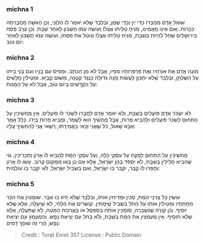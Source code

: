 
### michna 1
שׁוֹאֵל אָדָם מֵחֲבֵרוֹ כַּדֵּי יַיִן וְכַדֵּי שֶׁמֶן, וּבִלְבַד שֶׁלֹּא יֹאמַר לוֹ הַלְוֵנִי, וְכֵן הָאִשָּׁה מֵחֲבֶרְתָּהּ כִּכָּרוֹת. וְאִם אֵינוֹ מַאֲמִינוֹ, מַנִּיחַ טַלִּיתוֹ אֶצְלוֹ וְעוֹשֶׂה עִמּוֹ חֶשְׁבּוֹן לְאַחַר שַׁבָּת. וְכֵן עֶרֶב פֶּסַח בִּירוּשָׁלַיִם שֶׁחָל לִהְיוֹת בְּשַׁבָּת, מַנִּיחַ טַלִּיתוֹ אֶצְלוֹ וְנוֹטֵל אֶת פִּסְחוֹ, וְעוֹשֶׂה עִמּוֹ חֶשְׁבּוֹן לְאַחַר יוֹם טוֹב:

### michna 2
מוֹנֶה אָדָם אֶת אוֹרְחָיו וְאֶת פַּרְפְּרוֹתָיו מִפִּיו, אֲבָל לֹא מִן הַכְּתָב. וּמֵפִיס עִם בָּנָיו וְעִם בְּנֵי בֵיתוֹ עַל הַשֻּׁלְחָן, וּבִלְבַד שֶׁלֹּא יִתְכַּוֵּן לַעֲשׂוֹת מָנָה גְדוֹלָה כְּנֶגֶד קְטַנָּה, מִשּׁוּם קֻבְיָא. וּמַטִּילִין חֲלָשִׁים עַל הַקָּדָשִׁים בְּיוֹם טוֹב, אֲבָל לֹא עַל הַמָּנוֹת:

### michna 3
לֹא יִשְׂכֹּר אָדָם פּוֹעֲלִים בְּשַׁבָּת, וְלֹא יֹאמַר אָדָם לַחֲבֵרוֹ לִשְׂכֹּר לוֹ פוֹעֲלִים. אֵין מַחְשִׁיכִין עַל הַתְּחוּם לִשְׂכֹּר פּוֹעֲלִים וּלְהָבִיא פֵרוֹת, אֲבָל מַחְשִׁיךְ הוּא לִשְׁמֹר, וּמֵבִיא פֵרוֹת בְּיָדוֹ. כְּלָל אָמַר אַבָּא שָׁאוּל, כֹּל שֶׁאֲנִי זַכַּאי בַּאֲמִירָתוֹ, רַשַּׁאי אֲנִי לְהַחְשִׁיךְ עָלָיו:

### michna 4
מַחְשִׁיכִין עַל הַתְּחוּם לְפַקֵּחַ עַל עִסְקֵי כַלָּה, וְעַל עִסְקֵי הַמֵּת לְהָבִיא לוֹ אָרוֹן וְתַכְרִיכִין. גּוֹי שֶׁהֵבִיא חֲלִילִין בְּשַׁבָּת, לֹא יִסְפֹּד בָּהֶן יִשְׂרָאֵל, אֶלָּא אִם כֵּן בָּאוּ מִמָּקוֹם קָרוֹב. עָשׂוּ לוֹ אָרוֹן וְחָפְרוּ לוֹ קֶבֶר, יִקָּבֵר בּוֹ יִשְׂרָאֵל, וְאִם בִּשְׁבִיל יִשְׂרָאֵל, לֹא יִקָּבֵר בּוֹ עוֹלָמִית:

### michna 5
עוֹשִׂין כָּל צָרְכֵי הַמֵּת, סָכִין וּמְדִיחִין אוֹתוֹ, וּבִלְבַד שֶׁלֹּא יָזִיזוּ בוֹ אֵבֶר. שׁוֹמְטִין אֶת הַכַּר מִתַּחְתָּיו וּמַטִּילִין אוֹתוֹ עַל הַחֹל בִּשְׁבִיל שֶׁיַּמְתִּין. קוֹשְׁרִים אֶת הַלֶּחִי, לֹא שֶׁיַּעֲלֶה, אֶלָּא שֶׁלֹּא יוֹסִיף. וְכֵן קוֹרָה שֶׁנִּשְׁבְּרָה, סוֹמְכִין אוֹתָהּ בְּסַפְסָל אוֹ בַּאֲרֻכּוֹת הַמִּטָּה, לֹא שֶׁתַּעֲלֶה, אֶלָּא שֶׁלֹּא תוֹסִיף. אֵין מְעַמְּצִין אֶת הַמֵּת בְּשַׁבָּת, וְלֹא בְחֹל עִם יְצִיאַת נֶפֶשׁ. וְהַמְעַמֵּץ עִם יְצִיאַת נֶפֶשׁ, הֲרֵי זֶה שׁוֹפֵךְ דָּמִים:

>Credit : Torat Emet 357
>License : Public Domain 